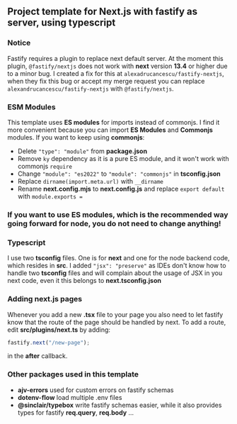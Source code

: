 ## Project template for Next.js with fastify as server, using typescript

### Notice
Fastify requires a plugin to replace next default server. At the moment
this plugin, `@fastify/nextjs` does not work with **next** version **13.4**
or higher due to a minor bug. I created a fix for this at 
`alexadrucancescu/fastify-nextjs`, when they fix this bug  or accept
my merge request you can replace `alexandrucancescu/fastify-nextjs` with
`@fastify/nextjs`.

### ESM Modules
This template uses **ES modules** for imports instead of commonjs. I find it more
convenient because you can import **ES Modules** and **Commonjs** modules.
If you want to keep using **commonjs**:
 - Delete `"type": "module"` from **package.json**
 - Remove `ky` dependency as it is a pure ES module, and it won't work with commonjs `require`
 - Change `"module": "es2022"` to `"module": "commonjs"` in **tsconfig.json**
 - Replace `dirname(import.meta.url)` with `__dirname`
 - Rename **next.config.mjs** to **next.config.js** and replace `export default` with `module.exports = `

### If you want to use **ES modules**, which is the recommended way going forward for node, you do not need to change anything! 

### Typescript

I use two **tsconfig** files. One is for **next**
and one for the node backend code, which resides in
**src**. I added `"jsx": "preserve"` as IDEs don't know
how to handle two **tsconfig** files and will complain
about the usage of JSX in you next code, even it
this belongs to **next.tsconfig.json**

### Adding next.js pages

Whenever you add a new **.tsx** file to your page
you also need to let fastify know that the route of
the page should be handled by next. To add a route,
edit **src/plugins/next.ts** by adding:

```typescript
fastify.next("/new-page");
```
in the **after** callback.


### Other packages used in this template

 - **ajv-errors** used for custom errors on fastify schemas
 - **dotenv-flow** load multiple .env files
 - **@sinclair/typebox** write fastify schemas easier, while it also provides types for fastify **req.query**, **req.body** ...
